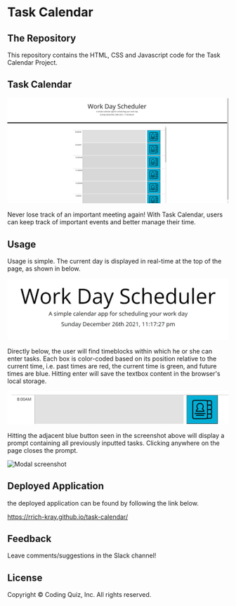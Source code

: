 # Task Calendar

## The Repository

This repository contains the HTML, CSS and Javascript code for the Task Calendar Project.

## Task Calendar

![Task Calendar Screenshot](./assets/images/screen1.png)

Never lose track of an important meeting again! With Task Calendar, users can keep track of important events and better manage their time.

## Usage

Usage is simple. The current day is displayed in real-time at the top of the page, as shown in below. 

![Moment.js Date Screenshot](./assets/images/screen2.png)

Directly below, the user will find timeblocks within which he or she can enter tasks. Each box is color-coded based on its position relative to the current time, i.e. past times are red, the current time is green, and future times are blue. Hitting enter will save the textbox content in the browser's local storage.

![Time Block Screenshot](./assets/images/screen3.png)

Hitting the adjacent blue button seen in the screenshot above will display a prompt containing all previously inputted tasks. Clicking anywhere on the page closes the prompt.

![Modal screenshot](./assets/images/screen4.png)


## Deployed Application

the deployed application can be found by following the link below.

https://rrich-kray.github.io/task-calendar/

## Feedback

Leave comments/suggestions in the Slack channel!

## License

Copyright &copy; Coding Quiz, Inc. All rights reserved.


